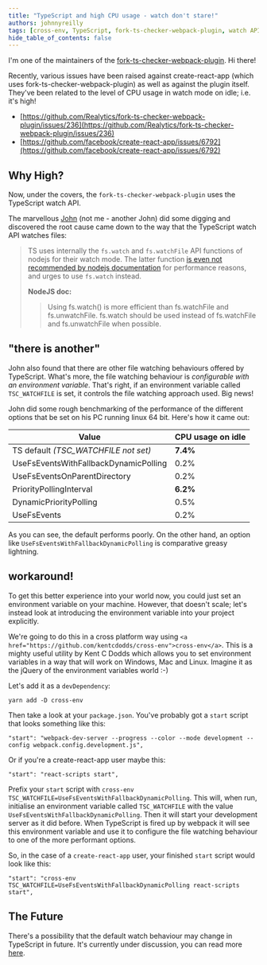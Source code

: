 ```yaml
---
title: "TypeScript and high CPU usage - watch don't stare!"
authors: johnnyreilly
tags: [cross-env, TypeScript, fork-ts-checker-webpack-plugin, watch API, Webpack]
hide_table_of_contents: false
---
```

I'm one of the maintainers of the [fork-ts-checker-webpack-plugin](https://github.com/Realytics/fork-ts-checker-webpack-plugin). Hi there!

Recently, various issues have been raised against create-react-app (which uses fork-ts-checker-webpack-plugin) as well as against the plugin itself. They've been related to the level of CPU usage in watch mode on idle; i.e. it's high!

- [https://github.com/Realytics/fork-ts-checker-webpack-plugin/issues/236](https://github.com/Realytics/fork-ts-checker-webpack-plugin/issues/236)
- [https://github.com/facebook/create-react-app/issues/6792](https://github.com/facebook/create-react-app/issues/6792)



## Why High?

Now, under the covers, the `fork-ts-checker-webpack-plugin` uses the TypeScript watch API.

The marvellous [John](https://github.com/NeKJ) (not me - another John) did some digging and discovered the root cause came down to the way that the TypeScript watch API watches files:

> TS uses internally the `fs.watch` and `fs.watchFile` API functions of nodejs for their watch mode. The latter function [is even not recommended by nodejs documentation](https://nodejs.org/api/fs.html#fs_fs_watchfile_filename_options_listener) for performance reasons, and urges to use `fs.watch` instead.
> 
>  **NodeJS doc:**
> 
> > Using fs.watch() is more efficient than fs.watchFile and fs.unwatchFile. fs.watch should be used instead of fs.watchFile and fs.unwatchFile when possible.

## "there is another"

John also found that there are other file watching behaviours offered by TypeScript. What's more, the file watching behaviour is *configurable with an environment variable*. That's right, if an environment variable called `TSC_WATCHFILE` is set, it controls the file watching approach used. Big news!

John did some rough benchmarking of the performance of the different options that be set on his PC running linux 64 bit. Here's how it came out:

| Value                                 | CPU usage on idle                     |
| ------------------------------------- | ------------------------------------- |
| TS default *(TSC\_WATCHFILE not set)* | **7\.4%**                             |
| UseFsEventsWithFallbackDynamicPolling | 0\.2%                                 |
| UseFsEventsOnParentDirectory          | 0\.2%                                 |
| PriorityPollingInterval               | **6\.2%**                             |
| DynamicPriorityPolling                | 0\.5%                                 |
| UseFsEvents                           | 0\.2%                                 |

As you can see, the default performs poorly. On the other hand, an option like `UseFsEventsWithFallbackDynamicPolling` is comparative greasy lightning.

## workaround!

To get this better experience into your world now, you could just set an environment variable on your machine. However, that doesn't scale; let's instead look at introducing the environment variable into your project explicitly.

We're going to do this in a cross platform way using `<a href="https://github.com/kentcdodds/cross-env">cross-env</a>`. This is a mighty useful utility by Kent C Dodds which allows you to set environment variables in a way that will work on Windows, Mac and Linux. Imagine it as the jQuery of the environment variables world :-)

Let's add it as a `devDependency`:

```
yarn add -D cross-env
```

Then take a look at your `package.json`. You've probably got a `start` script that looks something like this:

```
"start": "webpack-dev-server --progress --color --mode development --config webpack.config.development.js",
```

Or if you're a create-react-app user maybe this:

```
"start": "react-scripts start",
```

Prefix your `start` script with `cross-env TSC_WATCHFILE=UseFsEventsWithFallbackDynamicPolling`. This will, when run, initialise an environment variable called `TSC_WATCHFILE` with the value `UseFsEventsWithFallbackDynamicPolling`. Then it will start your development server as it did before. When TypeScript is fired up by webpack it will see this environment variable and use it to configure the file watching behaviour to one of the more performant options.

So, in the case of a `create-react-app` user, your finished `start` script would look like this:

```
"start": "cross-env TSC_WATCHFILE=UseFsEventsWithFallbackDynamicPolling react-scripts start",
```

## The Future

There's a possibility that the default watch behaviour may change in TypeScript in future. It's currently under discussion, you can read more [here](https://github.com/microsoft/TypeScript/issues/31048).


